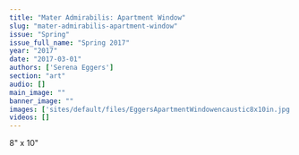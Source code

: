 ```yaml
---
title: "Mater Admirabilis: Apartment Window"
slug: "mater-admirabilis-apartment-window"
issue: "Spring"
issue_full_name: "Spring 2017"
year: "2017"
date: "2017-03-01"
authors: ['Serena Eggers']
section: "art"
audio: []
main_image: ""
banner_image: ""
images: ['sites/default/files/EggersApartmentWindowencaustic8x10in.jpg']
videos: []
---
```

8" x 10"

